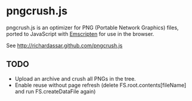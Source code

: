 # pngcrush.js

pngcrush.js is an optimizer for PNG (Portable Network Graphics) files, ported to JavaScript with [Emscripten](http://emscripten.org/) for use in the browser.

See http://richardassar.github.com/pngcrush.js

## TODO

- Upload an archive and crush all PNGs in the tree.
- Enable reuse without page refresh (delete FS.root.contents[fileName] and run FS.createDataFile again)

